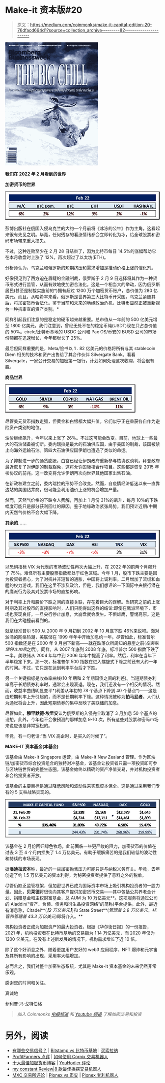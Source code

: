 # Make-it 资本版#20

> 原文：<https://medium.com/coinmonks/make-it-capital-edition-20-76dfacd664d1?source=collection_archive---------82----------------------->

![](img/af4f5470c9135deb6bc4090853c9f85d.png)

**我们在 2022 年 2 月看到的世界**

**加密货币的世界**

![](img/755285cb9a4dccd5006795b930ef5224.png)

彭博出版社在俄国入侵乌克兰的大约一个月前将《冰冻的公牛》作为主角，这看起来很有先见之明。毕竟，任何残存的看涨情绪都会立即转化为冰，给全球股票和密码市场带来重大损失。

不过，这种连败至少在 2 月 28 日结束了，因为比特币每日 14.5%的涨幅帮助它在本月收盘时上涨了 12%，再次超过了以太坊(ETH)。

分析师认为，乌克兰和俄罗斯的短期挤压和需求增加是推动价格上涨的催化剂。

好像预见到了西方迫在眉睫的金融制裁，俄罗斯于 2 月 9 日选择将其作为一种货币形式进行监管，从而有效地使加密合法化。这是一个相当大的举动，因为俄罗斯居民(甚至是制裁实施前的*)拥有超过 1200 万个加密货币账户，总价值为 280 亿美元。而且，从哈希率来看，俄罗斯是世界第三大比特币开采国。乌克兰紧随其后，将加密货币合法化。鉴于当前和未来的地缘政治危机，比特币显然正被重新视为一种抗审查的资产类别。*

同样引起我们注意的是稳定的硬币越来越重要。总市值从一年前的 500 亿美元增至 1800 亿美元。我们注意到，曾经无处不在的稳定币绳(USDT)现在只占总价值的 50%。circle/比特币基地的 USDC 公司和 Pax OS/币安的 BUSD 公司的市场份额都在迅速增长，今年都增长了 25%。

最后但同样重要的是，Meta/脸书以 1 . 82 亿美元的价格将所有与其 stablecoin Diem 相关的技术和资产出售给了其合作伙伴 Silvergate Bank。看看 Silvergate，一家公开交易的加密第一银行，计划如何处理这次收购，将会很有趣。

**商品世界**

![](img/aff54b3a51834284a34569bcd9d4b501.png)

尽管美元货币指数走强，但黄金和白银都大幅升值。它们似乎正在重获各自作为避险资产类别的地位。

油价继续飙升，今年以来上涨了 26%。不过这可能会改变。目前，地球上一些最大的石油储备被切断。委内瑞拉是最大的石油供应国，由于美国的制裁，该国被禁止向海外运输石油。第四大石油供应国伊朗也遭遇了类似的命运。

为了抑制进一步的通货膨胀，白宫已经让伊朗政府重新参与核协议谈判。拜登政府最近恢复了对伊朗的制裁豁免，这将允许国际核合作项目。这些都是恢复 2015 年核协议的前兆。这一改变将允许伊朗再次向世界其他国家出售石油。

在新政权建立之前，委内瑞拉的形势不会改变。然而，自疫情经济低迷以来一直靠边站的美国钻井商，很可能会利用油价上涨的机会增加产量。

然而，天然气价格的下跌令人费解，再加上 1 月份 31%的飙升，每月 10%的下跌幅度可能只是部分获利回吐的原因。鉴于地缘政治紧张局势，我们预计近期/中期内天然气价格不会大幅下降。

**其余的……**

![](img/be7fe20add3f9670dfab27309d35b4d1.png)

以恐惧指标 VIX 为代表的市场波动性再次大幅上升，在 2022 年的前两个月飙升了 75%。难怪所有主要股票指数都处于红色区域。今年 1 月，股市下跌主要是因为投资者担心，为了对抗并非短暂的通胀，中国将上调利率。二月增加了流氓和血腥的权力游戏。我们在这里不涉及政治，但是，我们想评论一下国际中央银行潜在的鹰派行为及其对股票市场的直接影响。

对于利率上升和股价下跌之间的直接关联，存在着巨大的误解。当研究之前的上涨时期及其对股市的直接影响时，人们只能得出这样的结论:即使在鹰派环境下，市场也表现良好。一旦央行停止加息，大崩盘就会发生。不惧雄鹰，警惕高原。这是我们在大碰撞前看到的。

就拿标准普尔 500 从 2000 年 9 月初到 2002 年 10 月底下跌 46%来说吧。面对汹涌的网络热潮，美联储在 1999 年年中开始加息约一年。尽管如此，标准普尔 500 指数还是在 2000 年 9 月创下新高——就在跌落众所周知的悬崖之前(*在美联储停止加息*之后)。同样，从 2007 年底到 2008 年底，标准普尔 500 指数下跌了一半。美联储从 2004 年年中到 2006 年年中提高了利率。然后，利率在当年下半年稳定下来。那一次，标准普尔 500 指数在进入螺旋式下降之前还有大约一年的时间。不过，它只是在达到利率平台后才下跌。

另一个关键指标是收益率曲线(10 年期和 2 年期国债之间的利差)。当短期债券利率高于长期债券利率时，通常会出现衰退。现在，我们还没有一个相反的情况。然而，收益率曲线明显变平*(利差从年初的 78 个基点下降到 40 个基点*)——这是由短期利率上升引起的，而不是长期利率下降。这种情况被称为**拍马屁者**。人们认为通胀将会上升，因此短期债券的集中反映了美联储的加息。

尽管如此，**穆罕默德·埃里安**认为俄罗斯的入侵完全取消了 3 月加息 50 个基点的设想。此外，今年也不会像预测的那样加息 9-10 次。所有这些对股票和密码市场来说应该是非常宽松的。

毕竟，有一句老话:“当 VIX 高企时，是买入的时候了”。

**MAKE-IT 资本基金(本基金)**

该基金由 Make-It Singapore 运营，由 Make-It New Zealand 管理。作为区块链/加密货币综合投资组合的独特对冲基金，该基金让投资者只需一项投资即可参与区块链世界的完整生态圈。该基金始终以精确的资产净值交易，并对机构投资者和合格投资者开放。

该基金的主要目标是通过降低风险和波动性来实现资本保全。这是通过采用我们专有的 5 支柱战略实现的。

![](img/6dcb3daafd8b6669ae497dbb843bf738.png)

该基金在 2 月份回归绿色牧场，此前面临一些更严峻的阻力，加密货币的价值在过去 3 至 4 个月内损失了 1.4 万亿美元。有助于缓解痛苦的是我们较低的波动性和持续的市场表现。

据**潘迪拉资本**称，最近的一些加密抛售压力可能只是与纳税义务有关。毕竟，去年创造了约 1.5 万亿美元的资本利得，为秘密投资者提供了意料之外的税单。

尽管仍缺乏监管框架，但加密世界已成为国际资本市场上吸引机构投资者的一股力量。因此，**贝莱德**将很快向其客户提供加密货币交易——其中包括公共养老金计划、捐赠基金和主权财富基金，总 AUM 为 10 万亿美元**。这项服务将通过公司的 Aladdin(“资产、负债、债务和衍生品投资网络”的简称)平台提供。此外，最近有消息称，Citadel**(*【2 万亿美元】*)和 State Street**(*管理着 3.9 万亿美元，托管和管理着 43.3 万亿美元*)即将介入。**

机构投资者正成为加密资产的最大投资者。根据《华尔街日报》的一份报告，2021 年，机构投资者在比特币基地的交易额为 1.14 万亿美元，而 2020 年仅为 1200 亿美元。在没有上述新发展的情况下，机构需求增长了近 10 倍。

除了这个好消息之外，随着更加用户友好的 web3 应用程序、NFT 爆炸和元宇宙及其所有影响的出现，采用率大幅增加。

总而言之，我们对整个加密生态系统，尤其是 Make-It 资本基金的未来仍然非常乐观。

感谢您的时间和关注。

真诚地

菲利普·冯·戈特伯格

> *加入 Coinmonks* [*电报频道*](https://t.me/coincodecap) *和* [*Youtube 频道*](https://www.youtube.com/c/coinmonks/videos) *了解加密交易和投资*

# 另外，阅读

*   [有哪些交易信号？](https://coincodecap.com/trading-signal) | [Bitstamp vs 比特币基地](https://coincodecap.com/bitstamp-coinbase) | [买索拉纳](https://coincodecap.com/buy-solana)
*   [ProfitFarmers 点评](https://coincodecap.com/profitfarmers-review) | [如何使用 Cornix 交易机器人](https://coincodecap.com/cornix-trading-bot)
*   [十大最佳加密货币博客](https://coincodecap.com/best-cryptocurrency-blogs) | [YouHodler 评论](https://coincodecap.com/youhodler-review)
*   [my constant Review](https://coincodecap.com/myconstant-review)|[8 款最佳摇摆交易机器人](https://coincodecap.com/best-swing-trading-bots)
*   [MXC 交易所评论](/coinmonks/mxc-exchange-review-3af0ec1cba8c) | [Pionex vs 币安](https://coincodecap.com/pionex-vs-binance) | [Pionex 套利机器人](https://coincodecap.com/pionex-arbitrage-bot)